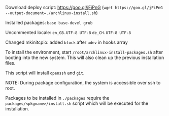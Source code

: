 Download deploy script: https://goo.gl/jFiPnG (`wget https://goo.gl/jFiPnG --output-document=./archlinux-install.sh`)

Installed packages: `base base-devel grub`

Uncommented locale: `en_GB.UTF-8 UTF-8` `de_CH.UTF-8 UTF-8`

Changed mkinitcpio: added `block` after `udev` in hooks array


To install the environment, start `/root/archlinux-install-packages.sh` after booting into the new system. This will also clean up the previous installation files.

This script will install `openssh` and `git`.

NOTE: During package configuration, the system is accessible over ssh to root.

Packages to be installed in `./packages` require the `packages/<pkgname>/install.sh` script which will be executed for the installation.
